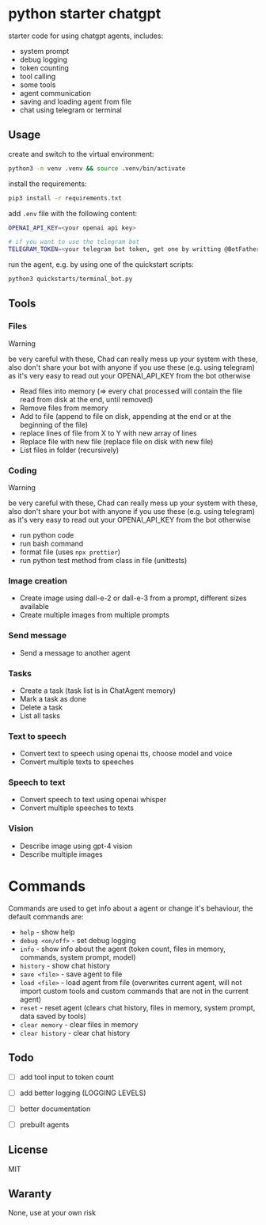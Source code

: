 # python starter chatgpt

starter code for using chatgpt agents, includes:

- system prompt
- debug logging
- token counting
- tool calling
- some tools
- agent communication
- saving and loading agent from file
- chat using telegram or terminal

## Usage

create and switch to the virtual environment:

```bash
python3 -m venv .venv && source .venv/bin/activate
```

install the requirements:

```bash
pip3 install -r requirements.txt
```

add `.env` file with the following content:

```bash
OPENAI_API_KEY=<your openai api key>

# if you want to use the telegram bot
TELEGRAM_TOKEN=<your telegram bot token, get one by writting @BotFather on Telegram>
```

run the agent, e.g. by using one of the quickstart scripts:

```bash
python3 quickstarts/terminal_bot.py
```

## Tools

### Files

> [!WARNING]
> be very careful with these, Chad can really mess up your system with these, also don't share your bot with anyone if you use these (e.g. using telegram) as it's very easy to read out your OPENAI_API_KEY from the bot otherwise

- Read files into memory (=> every chat processed will contain the file read from disk at the end, until removed)
- Remove files from memory
- Add to file (append to file on disk, appending at the end or at the beginning of the file)
- replace lines of file from X to Y with new array of lines
- Replace file with new file (replace file on disk with new file)
- List files in folder (recursively)

### Coding 

> [!WARNING]
> be very careful with these, Chad can really mess up your system with these, also don't share your bot with anyone if you use these (e.g. using telegram) as it's very easy to read out your OPENAI_API_KEY from the bot otherwise

- run python code
- run bash command
- format file (uses `npx prettier`)
- run python test method from class in file (unittests)

### Image creation

- Create image using dall-e-2 or dall-e-3 from a prompt, different sizes available
- Create multiple images from multiple prompts

### Send message

- Send a message to another agent

### Tasks

- Create a task (task list is in ChatAgent memory)
- Mark a task as done
- Delete a task
- List all tasks

### Text to speech

- Convert text to speech using openai tts, choose model and voice
- Convert multiple texts to speeches

### Speech to text

- Convert speech to text using openai whisper
- Convert multiple speeches to texts

### Vision

- Describe image using gpt-4 vision
- Describe multiple images

# Commands

Commands are used to get info about a agent or change it's behaviour, the default commands are:

- `help` - show help
- `debug <on/off>` - set debug logging
- `info` - show info about the agent (token count, files in memory, commands, system prompt, model)
- `history` - show chat history
- `save <file>` - save agent to file
- `load <file>` - load agent from file (overwrites current agent, will not import custom tools and custom commands that are not in the current agent)
- `reset` - reset agent (clears chat history, files in memory, system prompt, data saved by tools)
- `clear memory` - clear files in memory
- `clear history` - clear chat history


## Todo

- [ ] add tool input to token count
- [ ] add better logging (LOGGING LEVELS)
- [ ] better documentation
- [ ] prebuilt agents


## License

MIT

## Waranty

None, use at your own risk